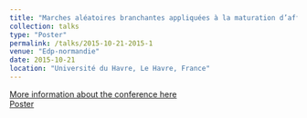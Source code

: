 ```yaml
---
title: "Marches aléatoires branchantes appliquées à la maturation d’affinité des anticorps"
collection: talks
type: "Poster"
permalink: /talks/2015-10-21-2015-1
venue: "Edp-normandie"
date: 2015-10-21
location: "Université du Havre, Le Havre, France"
---
```


[More information about the conference here](https://edp-normandie3.sciencesconf.org/) <br>
[Poster](http://irenebalelli.github.io/files/posters/EDP_Normandie.pdf)
